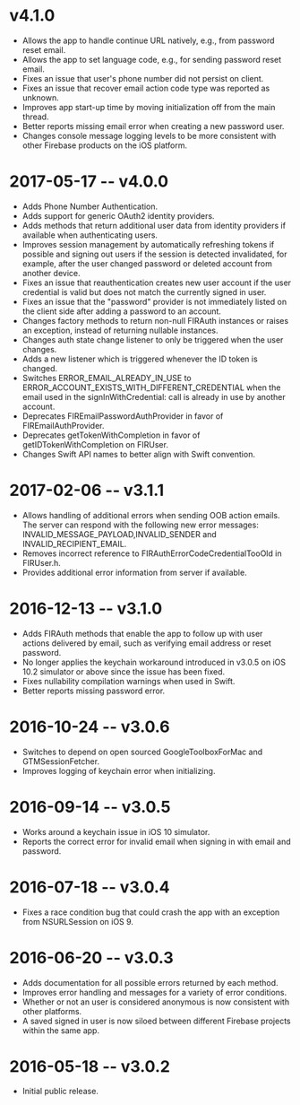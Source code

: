 # v4.1.0
- Allows the app to handle continue URL natively, e.g., from password reset
  email.
- Allows the app to set language code, e.g., for sending password reset email.
- Fixes an issue that user's phone number did not persist on client.
- Fixes an issue that recover email action code type was reported as unknown.
- Improves app start-up time by moving initialization off from the main
  thread.
- Better reports missing email error when creating a new password user.
- Changes console message logging levels to be more consistent with other
  Firebase products on the iOS platform.

# 2017-05-17 -- v4.0.0
- Adds Phone Number Authentication.
- Adds support for generic OAuth2 identity providers.
- Adds methods that return additional user data from identity providers if
  available when authenticating users.
- Improves session management by automatically refreshing tokens if possible
  and signing out users if the session is detected invalidated, for example,
  after the user changed password or deleted account from another device.
- Fixes an issue that reauthentication creates new user account if the user
  credential is valid but does not match the currently signed in user.
- Fixes an issue that the "password" provider is not immediately listed on the
  client side after adding a password to an account.
- Changes factory methods to return non-null FIRAuth instances or raises an
  exception, instead of returning nullable instances.
- Changes auth state change listener to only be triggered when the user changes.
- Adds a new listener which is triggered whenever the ID token is changed.
- Switches ERROR_EMAIL_ALREADY_IN_USE to
  ERROR_ACCOUNT_EXISTS_WITH_DIFFERENT_CREDENTIAL when the email used in the
  signInWithCredential: call is already in use by another account.
- Deprecates FIREmailPasswordAuthProvider in favor of FIREmailAuthProvider.
- Deprecates getTokenWithCompletion in favor of getIDTokenWithCompletion on
  FIRUser.
- Changes Swift API names to better align with Swift convention.

# 2017-02-06 -- v3.1.1
- Allows handling of additional errors when sending OOB action emails. The
  server can respond with the following new error messages:
  INVALID_MESSAGE_PAYLOAD,INVALID_SENDER and INVALID_RECIPIENT_EMAIL.
- Removes incorrect reference to FIRAuthErrorCodeCredentialTooOld in FIRUser.h.
- Provides additional error information from server if available.

# 2016-12-13 -- v3.1.0
- Adds FIRAuth methods that enable the app to follow up with user actions
  delivered by email, such as verifying email address or reset password.
- No longer applies the keychain workaround introduced in v3.0.5 on iOS 10.2
  simulator or above since the issue has been fixed.
- Fixes nullability compilation warnings when used in Swift.
- Better reports missing password error.

# 2016-10-24 -- v3.0.6
- Switches to depend on open sourced GoogleToolboxForMac and GTMSessionFetcher.
- Improves logging of keychain error when initializing.

# 2016-09-14 -- v3.0.5
- Works around a keychain issue in iOS 10 simulator.
- Reports the correct error for invalid email when signing in with email and
  password.

# 2016-07-18 -- v3.0.4
- Fixes a race condition bug that could crash the app with an exception from
  NSURLSession on iOS 9.

# 2016-06-20 -- v3.0.3
- Adds documentation for all possible errors returned by each method.
- Improves error handling and messages for a variety of error conditions.
- Whether or not an user is considered anonymous is now consistent with other
  platforms.
- A saved signed in user is now siloed between different Firebase projects
  within the same app.

# 2016-05-18 -- v3.0.2
- Initial public release.
